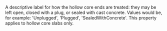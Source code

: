 A descriptive label for how the hollow core ends are treated: they may be left open, closed with a plug, or sealed with cast concrete. Values would be, for example: 'Unplugged', 'Plugged', 'SealedWithConcrete'. This property applies to  hollow core slabs only.
